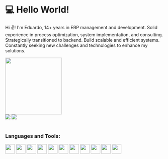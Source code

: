# 💻 Hello World!
<p>

Hi ✌️! I'm Eduardo, 14+ years in ERP management and development. Solid experience in process optimization, system implementation, and consulting. Strategically transitioned to backend. Build scalable and efficient systems. Constantly seeking new challenges and technologies to enhance my solutions.
  
</p>
  

<div align:"center">
  <a href="https://github.com/EduPacheco1">
  <img loading="lazy" height="180em" src="https://github-readme-stats.vercel.app/api/top-langs/?username=EduPacheco1&layout=compact&langs_count=7&theme=dracula"/>
</div>

<div>
  <a href="https://www.linkedin.com/in/eduardo-pacheco-a9b64293/" target="_blank"><img loading="lazy" src="https://img.shields.io/badge/-LinkedIn-%230077B5?style=for-the-badge&logo=linkedin&logoColor=white" target="_blank"></a> 
  <a href = "mailto:edu.pacheco.carvalho@gmail.com"><img loading="lazy" src="https://img.shields.io/badge/Gmail-D14836?style=for-the-badge&logo=gmail&logoColor=white" target="_blank"></a>
</div>  
</br>
<div>
  <h3>Languages and Tools:</h3>
    <img src="https://cdn.jsdelivr.net/gh/devicons/devicon/icons/java/java-original.svg" width="30" height="30"/>
    <img src="https://cdn.jsdelivr.net/gh/devicons/devicon/icons/spring/spring-original.svg" width="30" height="30"/> 
    <img src="https://cdn.jsdelivr.net/gh/devicons/devicon/icons/postgresql/postgresql-original-wordmark.svg" width="30" height="30"/>
    <img src="https://cdn.jsdelivr.net/gh/devicons/devicon/icons/javascript/javascript-original.svg" width="30" height="30"/>  
    <img src="https://cdn.jsdelivr.net/gh/devicons/devicon/icons/typescript/typescript-plain.svg" width="30" height="30"/>  
    <img src="https://cdn.jsdelivr.net/gh/devicons/devicon/icons/react/react-original-wordmark.svg" width="30" height="30"/>
    <img src="https://cdn.jsdelivr.net/gh/devicons/devicon/icons/html5/html5-plain.svg" width="30" height="30"/>
    <img src="https://cdn.jsdelivr.net/gh/devicons/devicon/icons/css3/css3-plain.svg" width="30" height="30"/>
    <img src="https://cdn.jsdelivr.net/gh/devicons/devicon/icons/bootstrap/bootstrap-original.svg" width="30" height="30"/>
    <img src="https://cdn.jsdelivr.net/gh/devicons/devicon/icons/vscode/vscode-original.svg" width="30" height="30"/>
    <img src="https://cdn.jsdelivr.net/gh/devicons/devicon/icons/git/git-original.svg" width="30" height="30"/>
</div>
